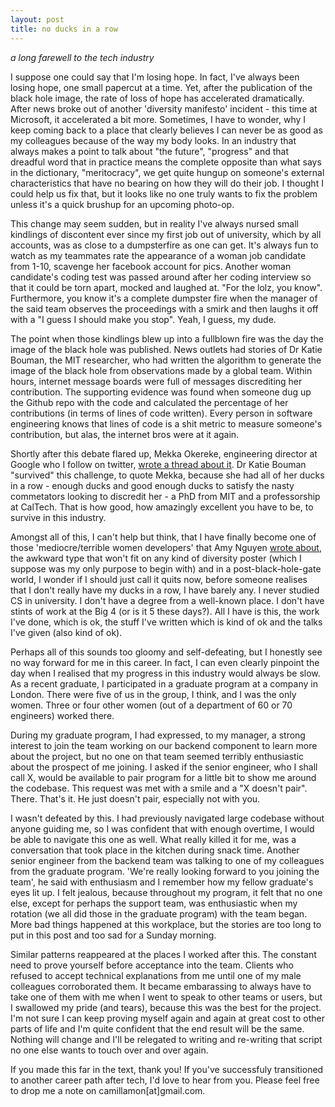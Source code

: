 ```yaml
---
layout: post
title: no ducks in a row
---
```


_a long farewell to the tech industry_

I suppose one could say that I'm losing hope. In fact, I've always been losing hope, one small papercut at a time.
Yet, after the publication of the black hole image, the rate of loss of hope has accelerated dramatically. 
After news broke out of another 'diversity manifesto' incident - this time at Microsoft, it accelerated a bit more.
Sometimes, I have to wonder, why I keep coming back to a place that clearly believes I can never be as good as my colleagues
because of the way my body looks. In an industry that always makes a point to talk about "the future", "progress" and that
dreadful word that in practice means the complete opposite than what says in the dictionary, "meritocracy", we get quite
hungup on someone's external characteristics that have no bearing on how they will do their job. I thought I could help us fix that, but it looks like no one truly wants to fix the problem unless it's a
quick brushup for an upcoming photo-op. 

This change may seem sudden, but in reality I've always nursed small kindlings of discontent ever since my first job out of
university, which by all accounts, was as close to a dumpsterfire as one can get. It's always fun to watch as my teammates rate the appearance of a woman job candidate from 1-10, scavenge her facebook account for pics. Another woman candidate's coding test was passed around after her coding interview so that it could be torn apart, mocked and laughed at. "For the lolz, you know". Furthermore, you know it's a complete dumpster fire when the manager of the said team observes the proceedings with a smirk and then laughs it off with a "I guess I should make you stop". Yeah, I guess, my dude. 

The point when those kindlings blew up into a fullblown fire was the day the image of the black hole was published. News outlets had stories of Dr Katie Bouman, the MIT researcher, who had written the algorithm to generate the image of the black hole from observations made by a global team. Within hours, internet message boards were full of messages discrediting her contribution. The supporting evidence was found when someone dug up the Github repo with the code and calculated the percentage of her contributions (in terms of lines of code written). Every person in software engineering knows that lines of code is a shit metric to measure someone's contribution, but alas, the internet bros were at it again. 

Shortly after this debate flared up, Mekka Okereke, engineering director at Google who I follow on twitter, [wrote a thread about it](https://twitter.com/mekkaokereke/status/1116870900517785600). Dr Katie Bouman "survived" this challenge, to quote Mekka, because she had all of her ducks in a row - enough ducks and good enough ducks to satisfy the nasty commetators looking to discredit her - a PhD from MIT and a professorship at CalTech. That is how good, how amazingly excellent you have to be, to survive in this industry. 

Amongst all of this, I can't help but think, that I have finally become one of those 'mediocre/terrible women developers' that Amy Nguyen [wrote about](https://medium.com/@amyngyn/i-need-terrible-female-engineers-1023a2e973dd), the awkward type that won't fit on any kind of diversity poster (which I suppose was my only purpose to begin with) and in a post-black-hole-gate world, I wonder if I should just call it quits now, before someone realises that I don't really have my ducks in a row, I have barely any. I never studied CS in university. I don't have a degree from a well-known place. I don't have stints of work at the Big 4 (or is it 5 these days?). All I have is this, the work I've done, which is ok, the stuff I've written which is kind of ok and the talks I've given (also kind of ok). 

Perhaps all of this sounds too gloomy and self-defeating, but I honestly see no way forward for me in this career. In fact, I can even clearly pinpoint the day when I realised that my progress in this industry would always be slow. As a recent graduate, I participated in a graduate program at a company in London. There were five of us in the group, I think, and I was the only women. Three or four other women (out of a department of 60 or 70 engineers) worked there.

During my graduate program, I had expressed, to my manager, a strong interest to join the team working on our backend component to learn more about the project, but no one on that team seemed terribly enthusiastic about the prospect of me joining. I asked if the senior engineer, who I shall call X, would be available to pair program for a little bit to show me around the codebase. This request was met with a smile and a "X doesn't pair". There. That's it. He just doesn't pair, especially not with you. 

I wasn't defeated by this. I had previously navigated large codebase without anyone guiding me, so I was confident that with enough overtime, I would be able to navigate this one as well. What really killed it for me, was a conversation that took place in the kitchen during snack time. Another senior engineer from the backend team was talking to one of my colleagues from the graduate program. 'We're really looking forward to you joining the team', he said with enthusiasm and I remember how my fellow graduate's eyes lit up. I felt jealous, because throughout my program, it felt that no one else, except for perhaps the support team, was enthusiastic when my rotation (we all did those in the graduate program) with the team began. More bad things happened at this workplace, but the stories are too long to put in this post and too sad for a Sunday morning. 

Similar patterns reappeared at the places I worked after this. The constant need to prove yourself before acceptance into the team. Clients who refused to accept technical explanations from me until one of my male colleagues corroborated them. It became embarassing to always have to take one of them with me when I went to speak to other teams or users, but I swallowed my pride (and tears), because this was the best for the project. I'm not sure I can keep proving myself again and again at great cost to other parts of life and I'm quite confident that the end result will be the same. Nothing will change and I'll be relegated to writing and re-writing that script no one else wants to touch over and over again. 


If you made this far in the text, thank you! If you've successfuly transitioned to another career path after tech, I'd love to hear from you. Please feel free to drop me a note on camillamon[at]gmail.com. 




